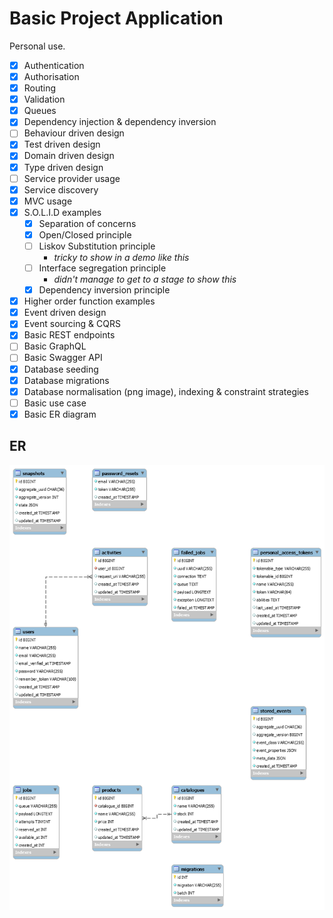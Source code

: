 # Basic Project Application

Personal use.

- [x] Authentication
- [x] Authorisation
- [x] Routing
- [x] Validation
- [x] Queues 
- [x] Dependency injection & dependency inversion
- [ ] Behaviour driven design
- [x] Test driven design
- [x] Domain driven design
- [x] Type driven design
- [ ] Service provider usage
- [x] Service discovery
- [x] MVC usage
- [x] S.O.L.I.D examples
  - [x] Separation of concerns
  - [x] Open/Closed principle
  - [ ] Liskov Substitution principle
    - *tricky to show in a demo like this*
  - [ ] Interface segregation principle
    - *didn't manage to get to a stage to show this*
  - [x] Dependency inversion principle
- [x] Higher order function examples
- [x] Event driven design
- [x] Event sourcing & CQRS
- [x] Basic REST endpoints
- [ ] Basic GraphQL
- [ ] Basic Swagger API
- [x] Database seeding
- [x] Database migrations
- [x] Database normalisation (png image), indexing & constraint strategies
- [ ] Basic use case
- [x] Basic ER diagram

## ER
![](./reversed-engineered-model.png)

